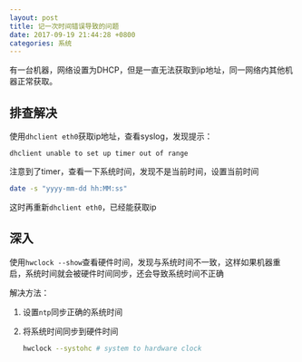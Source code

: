 ```yaml
---
layout: post
title: 记一次时间错误导致的问题
date: 2017-09-19 21:44:28 +0800
categories: 系统
---
```


有一台机器，网络设置为DHCP，但是一直无法获取到ip地址，同一网络内其他机器正常获取。




## 排查解决

使用`dhclient eth0`获取ip地址，查看syslog，发现提示：

```
dhclient unable to set up timer out of range
```

注意到了timer，查看一下系统时间，发现不是当前时间，设置当前时间

```bash
date -s "yyyy-mm-dd hh:MM:ss"
```

这时再重新`dhclient eth0`，已经能获取ip

## 深入

使用`hwclock --show`查看硬件时间，发现与系统时间不一致，这样如果机器重启，系统时间就会被硬件时间同步，还会导致系统时间不正确

解决方法：

1. 设置`ntp`同步正确的系统时间

1. 将系统时间同步到硬件时间

    ```bash
    hwclock --systohc # system to hardware clock
    ```
